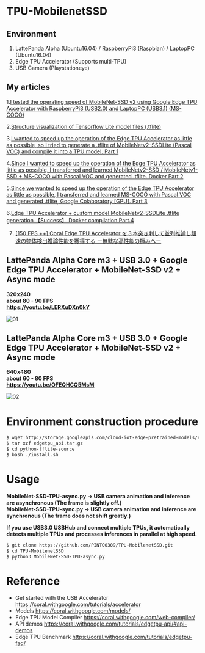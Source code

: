 # TPU-MobilenetSSD
## Environment
1. LattePanda Alpha (Ubuntu16.04) / RaspberryPi3 (Raspbian) / LaptopPC (Ubuntu16.04)
2. Edge TPU Accelerator (Supports multi-TPU)
3. USB Camera (Playstationeye)
## My articles
1.[I tested the operating speed of MobileNet-SSD v2 using Google Edge TPU Accelerator with RaspberryPi3 (USB2.0) and LaptopPC (USB3.1) (MS-COCO)](https://qiita.com/PINTO/items/dd6ba67643bdd3a0e595)  

2.[Structure visualization of Tensorflow Lite model files (.tflite)](https://qiita.com/PINTO/items/d74d92ece31c5f3fd040)  

3.[I wanted to speed up the operation of the Edge TPU Accelerator as little as possible, so I tried to generate a .tflite of MobileNetv2-SSDLite (Pascal VOC) and compile it into a TPU model. Part 1](https://qiita.com/PINTO/items/8368b0bc2d2d75a2f2e6)  

4.[Since I wanted to speed up the operation of the Edge TPU Accelerator as little as possible, I transferred and learned MobileNetv2-SSD / MobileNetv1-SSD + MS-COCO with Pascal VOC and generated .tflite. Docker Part 2](https://qiita.com/PINTO/items/8a91d79abe6e939ef01c)  

5.[Since we wanted to speed up the operation of the Edge TPU Accelerator as little as possible, I transferred and learned MS-COCO with Pascal VOC and generated .tflite, Google Colaboratory [GPU]. Part 3](https://qiita.com/PINTO/items/6eb6de95e3cda0e09c84)  

6.[Edge TPU Accelerator + custom model MobileNetv2-SSDLite .tflite generation 【Success】 Docker compilation Part.4](https://qiita.com/PINTO/items/1e34365cf46a3e660e25)  

7. [[150 FPS ++] Coral Edge TPU Accelerator を３本突き刺して並列推論し超速の物体検出推論性能を獲得する ー無駄な高性能の極みへー](https://qiita.com/PINTO/items/63b6f01eb22a5ab97901)  

## LattePanda Alpha Core m3 + USB 3.0 + Google Edge TPU Accelerator + MobileNet-SSD v2 + Async mode
**320x240**  
**about 80 - 90 FPS**  
**https://youtu.be/LERXuDXn0kY**  
  
![01](media/01.gif)
## LattePanda Alpha Core m3 + USB 3.0 + Google Edge TPU Accelerator + MobileNet-SSD v2 + Async mode
**640x480**  
**about 60 - 80 FPS**  
**https://youtu.be/OFEQHCQ5MsM**  
  
![02](media/02.gif)

# Environment construction procedure
```bash
$ wget http://storage.googleapis.com/cloud-iot-edge-pretrained-models/edgetpu_api.tar.gz
$ tar xzf edgetpu_api.tar.gz
$ cd python-tflite-source
$ bash ./install.sh
```

# Usage
**MobileNet-SSD-TPU-async.py -> USB camera animation and inference are asynchronous (The frame is slightly off.)**  
**MobileNet-SSD-TPU-sync.py -> USB camera animation and inference are synchronous (The frame does not shift greatly.)**  

**If you use USB3.0 USBHub and connect multiple TPUs, it automatically detects multiple TPUs and processes inferences in parallel at high speed.**  
```bash
$ git clone https://github.com/PINTO0309/TPU-MobilenetSSD.git
$ cd TPU-MobilenetSSD
$ python3 MobileNet-SSD-TPU-async.py
```

# Reference
- Get started with the USB Accelerator https://coral.withgoogle.com/tutorials/accelerator
- Models https://coral.withgoogle.com/models/
- Edge TPU Model Compiler https://coral.withgoogle.com/web-compiler/
- API demos https://coral.withgoogle.com/tutorials/edgetpu-api/#api-demos
- Edge TPU Benchmark https://coral.withgoogle.com/tutorials/edgetpu-faq/
